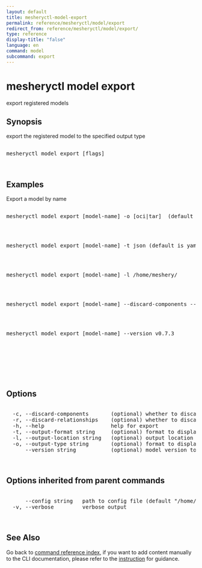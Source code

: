 ```yaml
---
layout: default
title: mesheryctl-model-export
permalink: reference/mesheryctl/model/export
redirect_from: reference/mesheryctl/model/export/
type: reference
display-title: "false"
language: en
command: model
subcommand: export
---
```


# mesheryctl model export

export registered models

## Synopsis

export the registered model to the specified output type
<pre class='codeblock-pre'>
<div class='codeblock'>
mesheryctl model export [flags]

</div>
</pre> 

## Examples

Export a model by name
<pre class='codeblock-pre'>
<div class='codeblock'>
mesheryctl model export [model-name] -o [oci|tar]  (default is oci)

</div>
</pre> 

<pre class='codeblock-pre'>
<div class='codeblock'>
mesheryctl model export [model-name] -t json (default is yaml)

</div>
</pre> 

<pre class='codeblock-pre'>
<div class='codeblock'>
mesheryctl model export [model-name] -l /home/meshery/

</div>
</pre> 

<pre class='codeblock-pre'>
<div class='codeblock'>
mesheryctl model export [model-name] --discard-components --discard-relationships

</div>
</pre> 

<pre class='codeblock-pre'>
<div class='codeblock'>
mesheryctl model export [model-name] --version v0.7.3

</div>
</pre> 

<pre class='codeblock-pre'>
<div class='codeblock'>
    

</div>
</pre> 

## Options

<pre class='codeblock-pre'>
<div class='codeblock'>
  -c, --discard-components       (optional) whether to discard components in the exported model definition (default = false)
  -r, --discard-relationships    (optional) whether to discard relationships in the exported model definition (default = false)
  -h, --help                     help for export
  -t, --output-format string     (optional) format to display in [json|yaml] (default = yaml) (default "yaml")
  -l, --output-location string   (optional) output location (default = current directory) (default "./")
  -o, --output-type string       (optional) format to display in [oci|tar] (default = oci) (default "oci")
      --version string           (optional) model version to export (default = "")

</div>
</pre>

## Options inherited from parent commands

<pre class='codeblock-pre'>
<div class='codeblock'>
      --config string   path to config file (default "/home/runner/.meshery/config.yaml")
  -v, --verbose         verbose output

</div>
</pre>

## See Also

Go back to [command reference index](/reference/mesheryctl/), if you want to add content manually to the CLI documentation, please refer to the [instruction](/project/contributing/contributing-cli#preserving-manually-added-documentation) for guidance.
